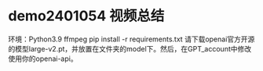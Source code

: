 # demo2401054 视频总结
环境：Python3.9 ffmpeg
pip install -r requirements.txt
请下载openai官方开源的模型large-v2.pt，并放置在文件夹的model下。然后，在GPT_account中修改使用你的openai-api。
